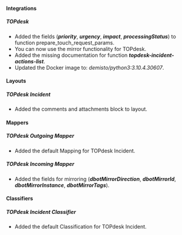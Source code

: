
#### Integrations
##### TOPdesk
- Added the fields (***priority***, ***urgency***, ***impact***, ***processingStatus***) to function prepare_touch_request_params.
- You can now use the mirror functionality for TOPdesk.
- Added the missing documentation for function ***topdesk-incident-actions-list***.
- Updated the Docker image to: *demisto/python3:3.10.4.30607*.

#### Layouts
##### TOPdesk Incident
- Added the comments and attachments block to layout.

#### Mappers
##### TOPdesk Outgoing Mapper
- Added the default Mapping for TOPdesk Incident.
##### TOPdesk Incoming Mapper
- Added the fields for mirroring (***dbotMirrorDirection***, ***dbotMirrorId***, ***dbotMirrorInstance***, ***dbotMirrorTags***).
#### Classifiers
##### TOPdesk Incident Classifier
- Added the default Classification for TOPdesk Incident.
